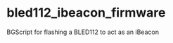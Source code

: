 bled112_ibeacon_firmware
========================

BGScript for flashing a BLED112 to act as an iBeacon
